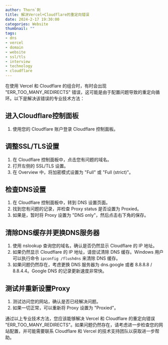 ```yaml
---
author: Thorn`刺
title: 解决Vercel+Cloudflare的重定向错误
date: 2024-2-17 19:30:00
categories: Website
thumbnail: ""
tags:
- dns
- vercel
- domain
- website
- ssl/tls
- interview
- technology
- cloudflare
---
```


在使用 Vercel 和 Cloudflare 的组合时，有时会出现 "ERR_TOO_MANY_REDIRECTS" 错误，这可能是由于配置问题导致的重定向循环。以下是解决该错误的专业技术方法：

## 进入Cloudflare控制面板

1. 使用您的 Cloudflare 账户登录 Cloudflare 控制面板。

## 调整SSL/TLS设置

1. 在 Cloudflare 控制面板中，点击您有问题的域名。
2. 打开左侧的 SSL/TLS 设置。
3. 在 Overview 中，将加密模式设置为 "Full" 或 "Full (strict)"。

## 检查DNS设置

1. 在 Cloudflare 控制面板中，转到 DNS 设置页面。
2. 找到您有问题的记录，并检查 Proxy status 是否设置为 Proxied。
3. 如果是，暂时将 Proxy 设置为 "DNS only"，然后点击右下角的保存。

## 清除DNS缓存并更换DNS服务器

1. 使用 nslookup 查询您的域名，确认是否仍然显示 Cloudflare 的 IP 地址。
2. 如果仍然显示 Cloudflare 的 IP 地址，请尝试清除 DNS 缓存。Windows 用户可以执行命令 `ipconfig /flushdns` 来清除 DNS 缓存。
3. 如果问题仍然存在，考虑更换 DNS 服务器为 dns.google 或者 8.8.8.8 / 8.8.4.4。Google DNS 的记录更新速度非常快。

## 测试并重新设置Proxy

1. 测试访问您的网站，确认是否已经解决问题。
2. 如果一切正常，可以重新将 Proxy 设置为 "Proxied"。

通过以上专业技术方法，您应该能够解决 Vercel 和 Cloudflare 的重定向错误 "ERR_TOO_MANY_REDIRECTS"。如果问题仍然存在，请考虑进一步检查您的网站配置，并可能需要联系 Cloudflare 和 Vercel 的技术支持团队以获取进一步帮助。
